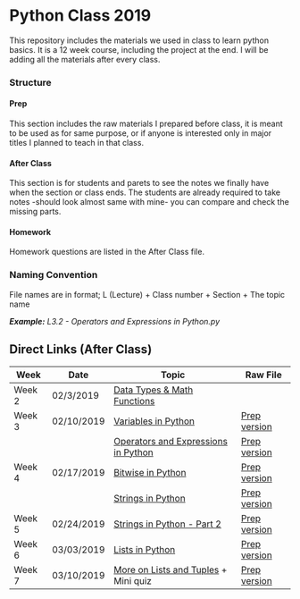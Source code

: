 # Python Class 2019

This repository includes the materials we used in class to learn python basics. It is a 12 week course, including the project at the end. I will be adding all the materials after every class.

### Structure

#### Prep
This section includes the raw materials I prepared before class, it is meant to be used as for same purpose, or if anyone is interested only in major titles I planned to teach in that class.

#### After Class
This section is for students and parets to see the notes we finally have when the section or class ends. The students are already required to take notes -should look almost same with mine- you can compare and check the missing parts.

#### Homework
Homework questions are listed in the After Class file.

### Naming Convention
File names are in format; 
L (Lecture) + Class number + Section + The topic name

***Example:** L3.2 - Operators and Expressions in Python.py*

## Direct Links (After Class)
|Week|Date|Topic|Raw File|
| --- | --- | --- | --- |
|Week 2|02/3/2019|[Data Types & Math Functions](https://github.com/BedirT/Python-Class-2019/blob/master/AFTER%20CLASS/L2%20-%20Data%20Types%20%26%20Math%20Functions.py)||
|Week 3|02/10/2019|[Variables in Python](https://github.com/BedirT/Python-Class-2019/blob/master/AFTER%20CLASS/L3%20-%20Variables%20in%20Python.py)|[Prep version](https://github.com/BedirT/Python-Class-2019/blob/master/PREP/L3%20-%20Variables%20in%20Python.py)|
|||[Operators and Expressions in Python](https://github.com/BedirT/Python-Class-2019/blob/master/AFTER%20CLASS/L3.2%20-%20Operators%20and%20Expressions%20in%20Python.py)|[Prep version](https://github.com/BedirT/Python-Class-2019/blob/master/PREP/L3.2%20-%20Operators%20and%20Expressions%20in%20Python.py)|
|Week 4|02/17/2019|[Bitwise in Python](https://github.com/BedirT/Python-Class-2019/blob/master/AFTER%20CLASS/L4%20-%20Bitwise%20in%20Python.py)|[Prep version](https://github.com/BedirT/Python-Class-2019/blob/master/PREP/L4%20-%20Bitwise%20in%20Python.py)|
|||[Strings in Python](https://github.com/BedirT/Python-Class-2019/blob/master/AFTER%20CLASS/L4.2%20-%20Strings%20in%20Python.py)|[Prep version](https://github.com/BedirT/Python-Class-2019/blob/master/PREP/L4.2%20-%20Strings%20in%20Python.py)|
|Week 5|02/24/2019|[Strings in Python - Part 2](https://github.com/BedirT/Python-Class-2019/blob/master/AFTER%20CLASS/L5%20-%20Strings%20in%20Python-Part%202.py)|[Prep version](https://github.com/BedirT/Python-Class-2019/blob/master/PREP/L5%20-%20Strings%20in%20Python%202.py)|
|Week 6|03/03/2019|[Lists in Python](https://github.com/BedirT/Python-Class-2019/blob/master/AFTER%20CLASS/L6%20-%20Lists%26Tuples%20in%20Python.py)|[Prep version](https://github.com/BedirT/Python-Class-2019/blob/master/PREP/L6%20-%20Lists%26Tuples%20in%20Python.py)|
|Week 7|03/10/2019|[More on Lists and Tuples](https://github.com/BedirT/Python-Class-2019/blob/master/AFTER%20CLASS/L7%20-%20Lists%26Tuples%20in%20Python-Part%202.py) + Mini quiz|[Prep version](https://github.com/BedirT/Python-Class-2019/blob/master/PREP/L7%20-%20Lists%26Tuples%20in%20Python-Part%202.py)|
